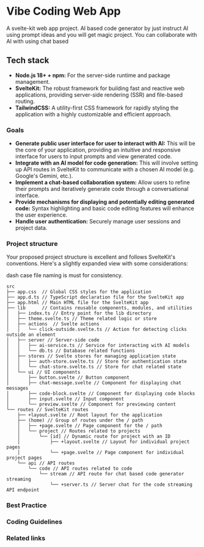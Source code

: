 # Vibe Coding Web App
A svelte-kit web app project. AI based code generator by just instruct AI using prompt ideas and you will get magic project. You can collaborate with AI with using chat based

## Tech stack
* **Node.js 18+ + npm:** For the server-side runtime and package management.
* **SvelteKit:** The robust framework for building fast and reactive web applications, providing server-side rendering (SSR) and file-based routing.
* **TailwindCSS:** A utility-first CSS framework for rapidly styling the application with a highly customizable and efficient approach.

### Goals
  * **Generate public user interface for user to interact with AI:** This will be the core of your application, providing an intuitive and responsive interface for users to input prompts and view generated code.
  * **Integrate with an AI model for code generation:** This will involve setting up API routes in SvelteKit to communicate with a chosen AI model (e.g. Google's Gemini, etc.).
  * **Implement a chat-based collaboration system:** Allow users to refine their prompts and iteratively generate code through a conversational interface.
  * **Provide mechanisms for displaying and potentially editing generated code:** Syntax highlighting and basic code editing features will enhance the user experience.
  * **Handle user authentication:** Securely manage user sessions and project data.


### Project structure

Your proposed project structure is excellent and follows SvelteKit's conventions. Here's a slightly expanded view with some considerations:

dash case file naming is must for consistency.
```
src
├── app.css  // Global CSS styles for the application
├── app.d.ts // TypeScript declaration file for the SvelteKit app
├── app.html // Main HTML file for the SvelteKit app
├── lib      // Contains reusable components, modules, and utilities
│   ├── index.ts // Entry point for the lib directory
│   ├── theme.svelte.ts // Theme related logic or store
│   ├── actions  // Svelte actions
│   │   └── click-outside.svelte.ts // Action for detecting clicks outside an element
│   ├── server // Server-side code
│   │   ├── ai-service.ts // Service for interacting with AI models
│   │   └── db.ts // Database related functions
│   ├── stores // Svelte stores for managing application state
│   │   ├── auth-store.svelte.ts // Store for authentication state
│   │   └── chat-store.svelte.ts // Store for chat related state
│   └── ui // UI components
│       ├── button.svelte // Button component
│       ├── chat-message.svelte // Component for displaying chat messages
│       ├── code-block.svelte // Component for displaying code blocks
│       ├── input.svelte // Input component
│       └── preview.svelte // Component for previewing content
└── routes // SvelteKit routes
    ├── +layout.svelte // Root layout for the application
    ├── (home) // Group of routes under the / path
    │   ├── +page.svelte // Page component for the / path
    │   └── project // Routes related to projects
    │       └── [id] // Dynamic route for project with an ID
    │           ├── +layout.svelte // Layout for individual project pages
    │           └── +page.svelte // Page component for individual project pages
    └── api // API routes
        └── code // API routes related to code
            └── stream // API route for chat based code generator streaming
                └── +server.ts // Server chat for the code streaming API endpoint

```

### Best Practice

### Coding Guidelines

### Related links

